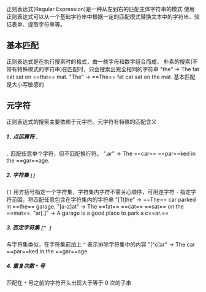 正则表达式(Regular Expression)是一种从左到右的匹配主体字符串的模式
使用正则表达式可以从一个基础字符串中根据一定的匹配模式替换文本中的字符串、验证表单、提取字符串等。

## 基本匹配
正则表达式是在执行搜索时的格式，由一些字母和数字组合而成，
朴素的搜索(不带有特殊模式的字符串)在匹配时，只会搜索出完全相同的字符串
"the" -> The fat cat sat on ==the== mat.
"The" -> ==The== fat cat sat on the mat.
基本匹配是大小写敏感的

## 元字符
正则表达式的搜索主要依赖于元字符。元字符有特殊的匹配含义

##### 1 . 点运算符 `.`
`.` 匹配任意单个字符，但不匹配换行符。
".ar" -> The ==car== ==par==ked in the ==gar==age. 

##### 2. 字符集 `[]`
`[]` 用方括号指定一个字符集，字符集内字符不需关心顺序，可用连字符 `-` 指定字符范围，将匹配任意包含在字符集内的字符串
"[Tt]he" -> ==The== car parked in ==the== garage.
"[a-z]at" -> The ==fat== ==cat== ==sat== on the ==mat==.
"ar[.]" -> A garage is a good place to park a c==ar.==

##### 3. 否定字符集 `[^ ]`
与字符集类似，在字符集前加上 `^` 表示排除字符集中的内容
"[\^c]ar" -> The car ==par==ked in the ==gar==age.

##### 4. 重复次数 `*` 号
匹配在 `*` 号之前的字符开头出现大于等于 0 次的子串
